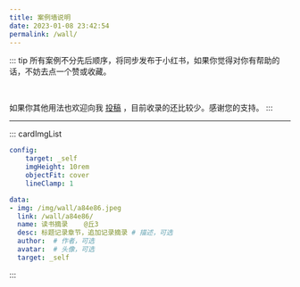 ```yaml
---
title: 案例墙说明
date: 2023-01-08 23:42:54
permalink: /wall/
---
```


::: tip
所有案例不分先后顺序，将同步发布于小红书，如果你觉得对你有帮助的话，不妨去点一个赞或收藏。

<br>

如果你其他用法也欢迎向我 [投稿](mailto:jiaolong_wang@foxmail.com) ，目前收录的还比较少。感谢您的支持。
:::

<hr>


::: cardImgList
```yaml
config:
    target: _self
    imgHeight: 10rem
    objectFit: cover
    lineClamp: 1

data:
- img: /img/wall/a84e86.jpeg
  link: /wall/a84e86/
  name: 读书摘录    @丘3
  desc: 标题记录章节，追加记录摘录 # 描述，可选
  author:  # 作者，可选
  avatar:  # 头像，可选
  target: _self

```
:::

